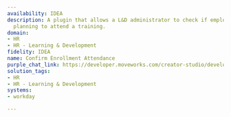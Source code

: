 ```yaml
---
availability: IDEA
description: A plugin that allows a L&D administrator to check if employees are still
  planning to attend a training.
domain:
- HR
- HR - Learning & Development
fidelity: IDEA
name: Confirm Enrollment Attendance
purple_chat_link: https://developer.moveworks.com/creator-studio/developer-tools/purple-chat/?conversation=%7B%22startTimestamp%22%3A%2211%3A43+AM%22%2C%22messages%22%3A%5B%7B%22role%22%3A%22user%22%2C%22parts%22%3A%5B%7B%22richText%22%3A%22How+can+I+confirm+attendance+for+an+enrollment%3F%22%7D%5D%7D%2C%7B%22role%22%3A%22assistant%22%2C%22parts%22%3A%5B%7B%22richText%22%3A%22%E2%9C%85+Accessing+the+enrollment+system%5Cn%E2%9C%85+Locating+the+specific+enrollment+needing+confirmation%5Cn%F0%9F%94%81+Preparing+steps+for+confirming+attendance%22%7D%2C%7B%22richText%22%3A%22%3Cb%3EEnrollment+Attendance+Confirmation%3C%2Fb%3E%3Cbr%3EConfirming+attendance+for+enrollments+is+crucial+to+ensure+accurate+planning+and+resource+allocation.+Follow+these+steps+to+confirm.%22%7D%2C%7B%22richText%22%3A%221.+Open+the+enrollment+management+system+and+navigate+to+the+%27Pending+Confirmations%27+section.%3Cbr%3E2.+Find+the+enrollment+in+question+and+review+the+details.%3Cbr%3E3.+Click+on+the+%27Confirm+Attendance%27+button+to+mark+the+individual+as+attending.%3Cbr%3E4.+If+the+enrollment+is+not+to+be+attended%2C+select+%27Cancel+Enrollment%27+to+free+up+the+spot+for+others.%3Cbr%3EYour+timely+response+helps+us+manage+courses+and+events+efficiently.%22%7D%2C%7B%22buttons%22%3A%5B%7B%22style%22%3A%22filled%22%2C%22buttonText%22%3A%22Go+to+Enrollment+System%22%7D%2C%7B%22style%22%3A%22outlined%22%2C%22buttonText%22%3A%22View+Enrollment+Details%22%7D%5D%7D%5D%7D%5D%7D
solution_tags:
- HR
- HR - Learning & Development
systems:
- workday

---
```

